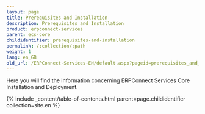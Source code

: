 ```yaml
---
layout: page
title: Prerequisites and Installation
description: Prerequisites and Installation
product: erpconnect-services
parent: ecs-core
childidentifier: prerequisites-and-installation
permalink: /:collection/:path
weight: 1
lang: en_GB
old_url: /ERPConnect-Services-EN/default.aspx?pageid=prerequisites_and_installation
---
```


Here you will find the information concerning ERPConnect Services Core Installation and Deployment.

{% include _content/table-of-contents.html parent=page.childidentifier collection=site.en %}